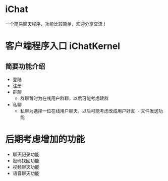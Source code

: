 # iChat
一个简易聊天程序，功能比较简单，欢迎分享交流！

# 客户端程序入口 iChatKernel
## 简要功能介绍
- 登陆
- 注册
- 群聊
  - 群聊暂时为在线用户群聊，以后可能考虑建群
- 私聊
  - 私聊为选择一位在线用户聊天，以后可能考虑改成用户好友
  - 文件发送功能
   
# 后期考虑增加的功能
- 聊天记录功能
- 密码找回功能
- 视频聊天功能
- 语音聊天功能
